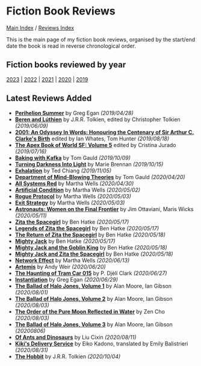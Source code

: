 # Fiction Book Reviews

[Main Index](../../README.md) / [Reviews Index](../README.md)

This is the main page of my fiction book reviews, organised by the start/end date the book is read in reverse chronological order.

## Fiction books reviewed by year
[2023](2023/README.md) | [2022](2022/README.md) | [2021](2021/README.md) | [2020](2020/README.md) | [2019](2019/README.md)

## Latest Reviews Added
- [**Perihelion Summer**](2019/20190428-PerihelionSummer.md) by Greg Egan *(2019/04/28)*
- [**Beren and Lúthien**](2019/20190609-BerenLuthien.md) by J.R.R. Tolkien, edited by Christopher Tolkien *(2019/06/09)*
- [**2001: An Odyssey In Words: Honouring the Centenary of Sir Arthur C. Clarke's Birth**](2019/20190818-2001OdysseyInWords.md) edited by Ian Whates, Tom Hunter *(2019/08/18)*
- [**The Apex Book of World SF: Volume 5**](2019/20190716-ApexBookWorldSF5.md) edited by Cristina Jurado *(2019/07/16)*
- [**Baking with Kafka**](2019/20191009-BakingKafka.md) by Tom Gauld *(2019/10/09)*
- [**Turning Darkness Into Light**](2019/20191015-TurningDarknessIntoLight.md) by Marie Brennan *(2019/10/15)*
- [**Exhalation**](2019/20191105-Exhalation.md) by Ted Chiang *(2019/11/05)*
- [**Department of Mind-Blowing Theories**](2020/20200420-DepartmentMindBlowingTheories.md) by Tom Gauld *(2020/04/20)*
- [**All Systems Red**](2020/20200430-AllSystemsRed.md) by Martha Wells *(2020/04/30)*
- [**Artificial Condition**](2020/20200502-ArtificialCondition.md) by Martha Wells *(2020/05/02)*
- [**Rogue Protocol**](2020/20200503-RogueProtocol.md) by Martha Wells *(2020/05/03)*
- [**Exit Strategy**](2020/20200503-ExitStrategy.md) by Martha Wells *(2020/05/03)*
- [**Astronauts: Women on the Final Frontier**](2020/20200511-AstronautsWomenFinalFrontier.md) by Jim Ottaviani, Maris Wicks *(2020/05/11)*
- [**Zita the Spacegirl**](2020/20200517-ZitaSpaceGirl.md) by Ben Hatke *(2020/05/17)*
- [**Legends of Zita the Spacegirl**](2020/20200517-LegendsZitaSpaceGirl.md) by Ben Hatke *(2020/05/17)*
- [**The Return of Zita the Spacegirl**](2020/20200518-ReturnZitaSpacegirl.md) by Ben Hatke *(2020/05/18)*
- [**Mighty Jack**](2020/20200517-MightyJack.md) by Ben Hatke *(2020/05/17)*
- [**Mighty Jack and the Goblin King**](2020/20200518-MightyJackGoblinKing.md) by Ben Hatke *(2020/05/18)*
- [**Mighty Jack and Zita the Spacegirl**](2020/20200518-MightyJackZitaSpacegirl.md) by Ben Hatke *(2020/05/18)*
- [**Network Effect**](2020/20200613-NetworkEffect.md) by Martha Wells *(2020/06/13)*
- [**Artemis**](2020/20200620-Artemis.md) by Andy Weir *(2020/06/20)*
- [**The Haunting of Tram Car 015**](2020/20200627-HauntingTramCar015.md) by P. Djèlí Clark *(2020/06/27)*
- [**Instantiation**](2020/20200629-Instantiation.md) by Greg Egan *(2020/06/29)*
- [**The Ballad of Halo Jones, Volume 1**](2020/20200801-BalladHaloJones1.md) by Alan Moore, Ian Gibson *(2020/08/01)*
- [**The Ballad of Halo Jones, Volume 2**](2020/20200803-BalladHaloJones2.md) by Alan Moore, Ian Gibson *(2020/08/03)*
- [**The Order of the Pure Moon Reflected in Water**](2020/20200803-OrderPureMoon.md) by Zen Cho *(2020/08/03)*
- [**The Ballad of Halo Jones, Volume 3**](2020/20200806-BalladHaloJones3.md) by Alan Moore, Ian Gibson *(20200806)*
- [**Of Ants and Dinosaurs**](2020/20200811-OfAntsAndDinosaurs.md) by Liu Cixin *(2020/08/11)*
- [**Kiki's Delivery Service**](2020/20200831-KikiDeliveryService.md) by Eiko Kadono, translated by Emily Balistrieri *(2020/08/31)*
- [**The Hobbit**](2020/20201004-TheHobbit.md) by J.R.R. Tolkien *(2020/10/04)*
